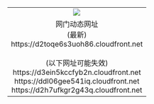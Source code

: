 ﻿<table>
  <tr></tr>
  <tr><td colspan=2 align=center><img src="https://d2toqe6s3uoh86.cloudfront.net/Up/oGate.jpg" /></td></tr>
  <tr><td colspan=2 align=center>网门动态网址<br/>(最新)
<br>https://d2toqe6s3uoh86.cloudfront.net
<br/><br/>(以下网址可能失效)
<br>https://d3ein5kccfyb2n.cloudfront.net
<br>https://ddl06gee541iq.cloudfront.net
<br>https://d2h7ufkgr2g43q.cloudfront.net
    </td>
  </tr>
</table>
